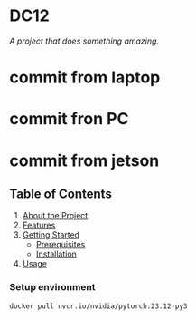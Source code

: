 # DC12
*A project that does something amazing.*
# commit from laptop
# commit fron PC
# commit from jetson

## Table of Contents
1. [About the Project](#about-the-project)
2. [Features](#features)
3. [Getting Started](#getting-started)
   - [Prerequisites](#prerequisites)
   - [Installation](#installation)
4. [Usage](#usage)
### Setup environment
```bash
docker pull nvcr.io/nvidia/pytorch:23.12-py3

